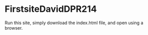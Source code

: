 # FirstsiteDavidDPR214

Run this site, simply download the index.html file, and open using a browser. 
